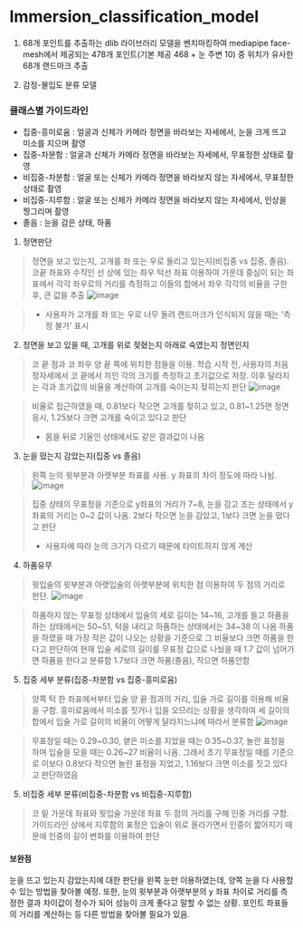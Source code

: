 # Immersion_classification_model

1. 68개 포인트를 추출하는 dlib 라이브러리 모델을 벤치마킹하여 mediapipe face-mesh에서 제공되는 478개 포인트(기본 제공 468 + 눈 주변 10) 중 위치가 유사한 68개 랜드마크 추출

2. 감정-몰입도 분류 모델
   
### 클래스별 가이드라인
+ 집중-흥미로움 : 얼굴과 신체가 카메라 정면을 바라보는 자세에서, 눈을 크게 뜨고 미소를 지으며 촬영
+ 집중-차분함  : 얼굴과 신체가 카메라 정면을 바라보는 자세에서, 무표정한 상태로 촬영
+ 비집중-차분함 : 얼굴 또는 신체가 카메라 정면을 바라보지 않는 자세에서, 무표정한 상태로 촬영
+ 비집중-지루함 : 얼굴 또는 신체가 카메라 정면을 바라보지 않는 자세에서, 인상을 찡그리며 촬영
+ 졸음 : 눈을 감은 상태, 하품
 

1. 정면판단
> 정면을 보고 있는지, 고개를 좌 또는 우로 돌리고 있는지(비집중 vs 집중, 졸음). 코끝 좌표와 수직인 선 상에 있는 좌우 턱선 좌표 이용하여 가운데 중심이 되는 좌표에서 각각 좌우로의 거리를 측정하고 이들의 합에서 좌우 각각의 비율을 구한 후, 큰 값을 추출
   ![image](https://github.com/user-attachments/assets/7385a713-837a-453c-8a21-0c3b7d21d7c6)

> * 사용자가 고개를 좌 또는 우로 너무 돌려 랜드마크가 인식되지 않을 때는 '측정 불가' 표시


2. 정면을 보고 있을 때, 고개를 위로 젖혔는지 아래로 숙였는지 정면인지
> 코 끝 점과 코 좌우 양 끝 쪽에 위치한 점들을 이용. 학습 시작 전, 사용자의 처음 정자세에서 코 끝에서 끼인 각의 크기를 측정하고 초기값으로 저장. 이후 달라지는 각과 초기값의 비율을 계산하여 고개를 숙이는지 젖히는지 판단
![image](https://github.com/user-attachments/assets/39fa0b7f-8715-439b-b8b0-3a23afd08fe1)

> 비율로 접근하였을 때, 0.81보다 작으면 고개를 젖히고 있고, 0.81~1.25면 정면 응시, 1.25보다 크면 고개를 숙이고 있다고 판단
> * 몸을 뒤로 기울인 상태에서도 같은 결과값이 나옴


3. 눈을 떴는지 감았는지(집중 vs 졸음)
> 왼쪽 눈의 윗부분과 아랫부분 좌표를 사용. y 좌표의 차이 정도에 따라 나뉨.
![image](https://github.com/user-attachments/assets/08643b98-346b-4cb7-922d-31722e06e646)

> 집중 상태의 무표정을 기준으로 y좌표의 거리가 7\~8, 눈을 감고 조는 상태에서 y좌표의 거리는 0\~2 값이 나옴. 2보다 작으면 눈을 감았고, 1보다 크면 눈을 떴다고 판단
> * 사용자에 따라 눈의 크기가 다르기 때문에 타이트하지 않게 계산


4. 하품유무
> 윗입술의 윗부분과 아랫입술의 아랫부분에 위치한 점 이용하여 두 점의 거리로 판단.
![image](https://github.com/user-attachments/assets/2042fe72-ae3a-4189-8036-57c47890c5d7)

> 하품하지 않는 무표정 상태에서 입술의 세로 길이는 14\~16, 고개를 들고 하품을 하는 상태에서는 50\~51, 턱을 내리고 하품하는 상태에서는 34\~38 이 나옴
> 하품을 하였을 때 가장 작은 값이 나오는 상황을 기준으로 그 비율보다 크면 하품을 한다고 판단하여 현재 입술 세로의 길이를 무표정 값으로 나눴을 때 1.7 값이 넘어가면 하품을 한다고 분류함
> 1.7보다 크면 하품(졸음), 작으면 하품안함

5. 집중 세부 분류(집중-차분함 vs 집중-흥미로움)
> 양쪽 턱 한 좌표에서부터 입술 양 끝 점과의 거리, 입술 가로 길이를 이용해 비율을 구함. 흥미로움에서 미소를 짓거나 입을 오므리는 상황을 생각하여 세 길이의 합에서 입술 가로 길이의 비율이 어떻게 달라지느냐에 따라서 분류함
![image](https://github.com/user-attachments/assets/9126ab67-dc6b-4a15-b6a4-6d48ffedf0a5)

> 무표정일 때는 0.29~0.30, 옅은 미소를 지었을 때는 0.35~0.37, 놀란 표정을 하며 입술을 모을 때는 0.26~27 비율이 나옴. 그래서 초기 무표정일 때를 기준으로 이보다 0.8보다 작으면 놀란 표정을 지었고, 1.16보다 크면 미소를 짓고 있다고 판단하였음

5. 비집중 세부 분류(비집중-차분함 vs 비집중-지루함)
> 코 밑 가운데 좌표와 윗입술 가운데 좌표 두 점의 거리를 구해 인중 거리를 구함. 가이드라인 상에서 지루함의 표정은 입술이 위로 올라가면서 인중이 짧아지기 때문에 인중의 길이 변화를 이용하여 판단


#### 보완점
눈을 뜨고 있는지 감았는지에 대한 판단을 왼쪽 눈만 이용하였는데, 양쪽 눈을 다 사용할 수 있는 방법을 찾아볼 예정.
또한, 눈의 윗부분과 아랫부분의 y 좌표 차이로 거리를 측정한 결과 차이값이 정수가 되어 성능이 크게 좋다고 말할 수 없는 상황. 포인트 좌표들의 거리를 계산하는 등 다른 방법을 찾아볼 필요가 있음.
